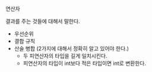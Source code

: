 
연산자 

결과를 주는 것들에 대해서 말한다. 

- 우선순위 
- 결합 규칙 
- 산술 병합 (2가지에 대해서 정확히  알고 있어야 한다.)
	- 두 피연산자의 타입을 길게 일치시킨다. 
	- 피연산자의 타입이 int보다 적은 타입이면 int로 변환한다. 

